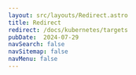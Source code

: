 ```yaml
---
layout: src/layouts/Redirect.astro
title: Redirect
redirect: /docs/kubernetes/targets
pubDate:  2024-07-29
navSearch: false
navSitemap: false
navMenu: false
---
```

